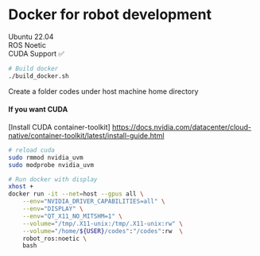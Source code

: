 # Docker for robot development 
Ubuntu 22.04  
ROS Noetic  
CUDA Support :white_check_mark:

```bash
# Build docker 
./build_docker.sh
```
Create a folder codes under host machine home directory

#### If you want CUDA
[Install CUDA container-toolkit] https://docs.nvidia.com/datacenter/cloud-native/container-toolkit/latest/install-guide.html
```bash
# reload cuda
sudo rmmod nvidia_uvm
sudo modprobe nvidia_uvm
```
```bash
# Run docker with display 
xhost +
docker run -it --net=host --gpus all \
    --env="NVIDIA_DRIVER_CAPABILITIES=all" \
    --env="DISPLAY" \
    --env="QT_X11_NO_MITSHM=1" \
    --volume="/tmp/.X11-unix:/tmp/.X11-unix:rw" \
    --volume="/home/${USER}/codes":"/codes":rw  \
    robot_ros:noetic \
    bash

```
